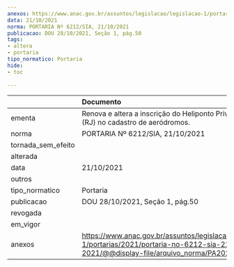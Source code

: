 ```yaml
---
anexos: https://www.anac.gov.br/assuntos/legislacao/legislacao-1/portarias/2021/portaria-no-6212-sia-21-10-2021/@@display-file/arquivo_norma/PA2021-6212.pdf
data: 21/10/2021
norma: PORTARIA Nº 6212/SIA, 21/10/2021
publicacao: DOU 28/10/2021, Seção 1, pág.50
tags:
- altera
- portaria
tipo_normatico: Portaria
hide: 
- toc 
 
---
```


|                    | Documento                                                                                                                                            |
|:-------------------|:-----------------------------------------------------------------------------------------------------------------------------------------------------|
| ementa             | Renova e altera a inscrição do Heliponto Privado Iguassú (RJ) no cadastro de aeródromos.                                                             |
| norma              | PORTARIA Nº 6212/SIA, 21/10/2021                                                                                                                     |
| tornada_sem_efeito |                                                                                                                                                      |
| alterada           |                                                                                                                                                      |
| data               | 21/10/2021                                                                                                                                           |
| outros             |                                                                                                                                                      |
| tipo_normatico     | Portaria                                                                                                                                             |
| publicacao         | DOU 28/10/2021, Seção 1, pág.50                                                                                                                      |
| revogada           |                                                                                                                                                      |
| em_vigor           |                                                                                                                                                      |
| anexos             | https://www.anac.gov.br/assuntos/legislacao/legislacao-1/portarias/2021/portaria-no-6212-sia-21-10-2021/@@display-file/arquivo_norma/PA2021-6212.pdf |